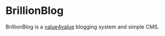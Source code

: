 # BrillionBlog

BrillionBlog is a [value4value](https://value4value.info/about/) blogging system
and simple CMS.
